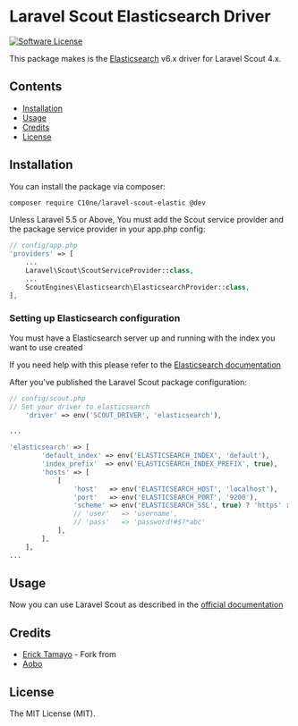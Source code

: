 # Laravel Scout Elasticsearch Driver

[![Software License](https://img.shields.io/badge/license-MIT-brightgreen.svg?style=flat-square)](LICENSE.md)

This package makes is the [Elasticsearch](https://www.elastic.co/products/elasticsearch) v6.x driver for Laravel Scout 4.x.

## Contents

- [Installation](#installation)
- [Usage](#usage)
- [Credits](#credits)
- [License](#license)

## Installation

You can install the package via composer:

``` bash
composer require C10ne/laravel-scout-elastic @dev
```

Unless Laravel 5.5 or Above, You must add the Scout service provider and the package service provider in your app.php config:

```php
// config/app.php
'providers' => [
    ...
    Laravel\Scout\ScoutServiceProvider::class,
    ...
    ScoutEngines\Elasticsearch\ElasticsearchProvider::class,
],
```

### Setting up Elasticsearch configuration
You must have a Elasticsearch server up and running with the index you want to use created

If you need help with this please refer to the [Elasticsearch documentation](https://www.elastic.co/guide/en/elasticsearch/reference/current/index.html)

After you've published the Laravel Scout package configuration:

```php
// config/scout.php
// Set your driver to elasticsearch
    'driver' => env('SCOUT_DRIVER', 'elasticsearch'),

...

'elasticsearch' => [
        'default_index' => env('ELASTICSEARCH_INDEX', 'default'),
        'index_prefix'  => env('ELASTICSEARCH_INDEX_PREFIX', true),
        'hosts' => [
            [
                'host'   => env('ELASTICSEARCH_HOST', 'localhost'),
                'port'   => env('ELASTICSEARCH_PORT', '9200'),
                'scheme' => env('ELASTICSEARCH_SSL', true) ? 'https' : 'http',
                // 'user'   => 'username',
                // 'pass'   => 'password!#$?*abc'
            ],
        ],
    ],
...
```

## Usage

Now you can use Laravel Scout as described in the [official documentation](https://laravel.com/docs/5.3/scout)
## Credits

- [Erick Tamayo](https://github.com/ericktamayo)  - Fork from
- [Aobo](https://github.com/aobozhang)

## License

The MIT License (MIT).
